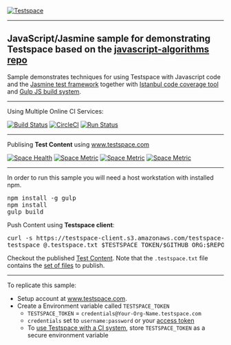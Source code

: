 [![Testspace](http://www.testspace.com/img/Testspace.png)](http://www.testspace.com)

***

## JavaScript/Jasmine sample for demonstrating Testspace based on the [javascript-algorithms repo](https://github.com/mgechev/javascript-algorithms)

Sample demonstrates techniques for using Testspace with Javascript code and the [Jasmine test framework](http://jasmine.github.io/) together with [Istanbul code coverage tool](https://gotwarlost.github.io/istanbul/) and [Gulp JS build system](http://gulpjs.com/).

*** 
Using Multiple Online CI Services:

[![Build Status](https://travis-ci.org/testspace-samples/javascript.jasmine.svg?branch=master)](https://travis-ci.org/testspace-samples/javascript.jasmine)
[![CircleCI](https://circleci.com/gh/testspace-samples/javascript.jasmine.svg?style=svg)](https://circleci.com/gh/testspace-samples/javascript.jasmine)
[![Run Status](https://api.shippable.com/projects/5707eeda2a8192902e1bd7b4/badge?branch=master)](https://app.shippable.com/projects/5707eeda2a8192902e1bd7b4)

***
Publising **Test Content** using www.testspace.com

[![Space Health](https://samples.testspace.com/projects/165/spaces/804/badge)](https://samples.testspace.com/projects/165/spaces/804 "Test Cases")
[![Space Metric](https://samples.testspace.com/projects/165/spaces/804/metrics/755/badge)](https://samples.testspace.com/spaces/804/schema/Code%20Coverage "Code Coverage (branches)")
[![Space Metric](https://samples.testspace.com/projects/165/spaces/804/metrics/756/badge)](https://samples.testspace.com/spaces/804/schema/Code%20Coverage "Code Coverage (methods)")
[![Space Metric](https://samples.testspace.com/projects/165/spaces/804/metrics/758/badge)](https://samples.testspace.com/spaces/804/schema/Static%20Analysis "Static Analysis (issues)")



***

In order to run this sample you will need a host workstation with installed npm.

<pre>
npm install -g gulp
npm install
gulp build
</pre>

Push Content using **Testspace client**: 

<pre>
curl -s https://testspace-client.s3.amazonaws.com/testspace-linux.tgz | sudo tar -zxvf- -C /usr/local/bin
testspace @.testspace.txt $TESTSPACE_TOKEN/$GITHUB_ORG:$REPO_NAME/$BRANCH_NAME#$BUILD_NUMBER
</pre> 

Checkout the published [Test Content](https://samples.testspace.com/projects/testspace-samples:python.unittest). Note that the `.testspace.txt` file contains the [set of files](http://help.testspace.com/how-to:publish-content#publishing-via-content-list-file) to publish. 

***

To replicate this sample: 
  - Setup account at www.testspace.com.
  - Create a Environment variable called `TESTSPACE_TOKEN`
     - `TESTSPACE_TOKEN` = `credentials@Your-Org-Name.testspace.com`
     - `credentials` set to `username:password` or your [access token](http://help.testspace.com/reference:client-reference#login-credentials)
     - To [use Testspace with a CI system](http://help.testspace.com/how-to:add-to-ci-workflow), store `TESTSPACE_TOKEN` as a secure environment variable
     
